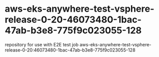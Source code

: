 # aws-eks-anywhere-test-vsphere-release-0-20-46073480-1bac-47ab-b3e8-775f9c023055-128
repository for use with E2E test job aws-eks-anywhere-test-vsphere-release-0-20:46073480-1bac-47ab-b3e8-775f9c023055-128
